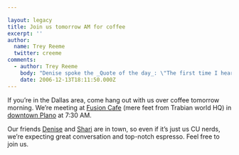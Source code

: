 ```yaml
---

layout: legacy
title: Join us tomorrow AM for coffee
excerpt: ''
author:
  name: Trey Reeme
  twitter: creeme
comments:
  - author: Trey Reeme
    body: "Denise spoke the _Quote of the day_: \"The first time I heard about you, I thought Shari said 'Open Sores CU'\""
    date: 2006-12-13T18:11:50.000Z
---
```


<p>If you&#8217;re in the Dallas area, come hang out with us over coffee tomorrow morning.  We&#8217;re meeting at <a href="http://www.fusioncafeinc.com/">Fusion Cafe</a> (mere feet from Trabian world HQ) in <a href="http://maps.google.com/maps?f=q&#38;hl=en&#38;q=1525+k+ave+plano+tx&#38;ie=UTF8&#38;z=15&#38;ll=33.021546,-96.699343&#38;spn=0.016372,0.037766&#38;om=1&#38;iwloc=addr">downtown Plano</a> at 7:30 AM.</p>
<p>Our friends <a href="http://www.denisewymore.com/">Denise</a> and <a href="http://veritycu.blogspot.com/">Shari</a> are in town, so even if it&#8217;s just us CU nerds, we&#8217;re expecting great conversation and top-notch espresso.  Feel free to join us.</p>